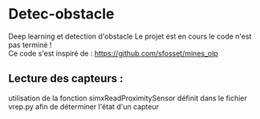 # Detec-obstacle
Deep learning et detection d'obstacle
Le projet est en cours le code n'est pas terminé !  
Ce code s'est inspiré de : https://github.com/sfosset/mines_olp

## Lecture des capteurs : 
utilisation de la fonction simxReadProximitySensor définit dans le fichier vrep.py afin de déterminer l'état d'un capteur
